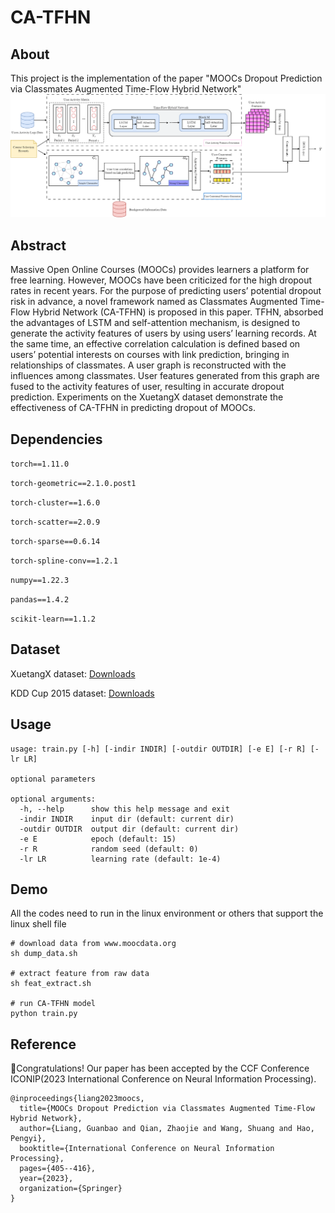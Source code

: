 # CA-TFHN
## About
This project is the implementation of the paper "MOOCs Dropout Prediction via Classmates Augmented Time-Flow Hybrid Network"
![all_method](paperpic/all_method.png)

## Abstract
Massive Open Online Courses (MOOCs) provides learners
a platform for free learning. However, MOOCs have been criticized for
the high dropout rates in recent years. For the purpose of predicting
users’ potential dropout risk in advance, a novel framework named as
Classmates Augmented Time-Flow Hybrid Network (CA-TFHN) is proposed in this paper. TFHN, absorbed the advantages of LSTM and self-attention mechanism, is designed to generate the activity features of
users by using users’ learning records. At the same time, an effective
correlation calculation is defined based on users’ potential interests on
courses with link prediction, bringing in relationships of classmates. A
user graph is reconstructed with the influences among classmates. User
features generated from this graph are fused to the activity features
of user, resulting in accurate dropout prediction. Experiments on the
XuetangX dataset demonstrate the effectiveness of CA-TFHN in predicting dropout of MOOCs.

## Dependencies
```torch==1.11.0```<p>
```torch-geometric==2.1.0.post1```<p>
```torch-cluster==1.6.0```<p>
```torch-scatter==2.0.9```<p>
```torch-sparse==0.6.14```<p>
```torch-spline-conv==1.2.1```<p>
```numpy==1.22.3```<p>
```pandas==1.4.2```<p>
```scikit-learn==1.1.2```<p>


## Dataset
XuetangX dataset: [Downloads](https://github.com/wzfhaha/dropout_prediction) <p>
KDD Cup 2015 dataset: [Downloads](http://lfs.aminer.cn/misc/moocdata/data/kddcup15.zip)

## Usage
```shell
usage: train.py [-h] [-indir INDIR] [-outdir OUTDIR] [-e E] [-r R] [-lr LR]

optional parameters

optional arguments:
  -h, --help      show this help message and exit
  -indir INDIR    input dir (default: current dir)
  -outdir OUTDIR  output dir (default: current dir)
  -e E            epoch (default: 15)
  -r R            random seed (default: 0)
  -lr LR          learning rate (default: 1e-4)
```

## Demo
All the codes need to run in the linux environment or others that
support the linux shell file
```shell
# download data from www.moocdata.org
sh dump_data.sh

# extract feature from raw data
sh feat_extract.sh

# run CA-TFHN model
python train.py
```

## Reference
:clap:Congratulations! Our paper has been accepted by the CCF Conference ICONIP(2023 International Conference on Neural Information Processing).
```
@inproceedings{liang2023moocs,
  title={MOOCs Dropout Prediction via Classmates Augmented Time-Flow Hybrid Network},
  author={Liang, Guanbao and Qian, Zhaojie and Wang, Shuang and Hao, Pengyi},
  booktitle={International Conference on Neural Information Processing},
  pages={405--416},
  year={2023},
  organization={Springer}
}
```